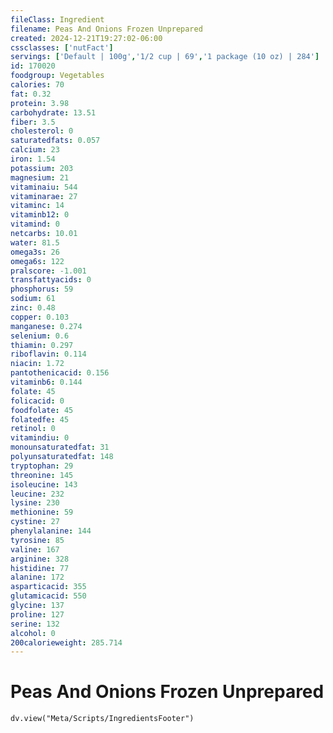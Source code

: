 ```yaml
---
fileClass: Ingredient
filename: Peas And Onions Frozen Unprepared
created: 2024-12-21T19:27:02-06:00
cssclasses: ['nutFact']
servings: ['Default | 100g','1/2 cup | 69','1 package (10 oz) | 284']
id: 170020
foodgroup: Vegetables
calories: 70
fat: 0.32
protein: 3.98
carbohydrate: 13.51
fiber: 3.5
cholesterol: 0
saturatedfats: 0.057
calcium: 23
iron: 1.54
potassium: 203
magnesium: 21
vitaminaiu: 544
vitaminarae: 27
vitaminc: 14
vitaminb12: 0
vitamind: 0
netcarbs: 10.01
water: 81.5
omega3s: 26
omega6s: 122
pralscore: -1.001
transfattyacids: 0
phosphorus: 59
sodium: 61
zinc: 0.48
copper: 0.103
manganese: 0.274
selenium: 0.6
thiamin: 0.297
riboflavin: 0.114
niacin: 1.72
pantothenicacid: 0.156
vitaminb6: 0.144
folate: 45
folicacid: 0
foodfolate: 45
folatedfe: 45
retinol: 0
vitamindiu: 0
monounsaturatedfat: 31
polyunsaturatedfat: 148
tryptophan: 29
threonine: 145
isoleucine: 143
leucine: 232
lysine: 230
methionine: 59
cystine: 27
phenylalanine: 144
tyrosine: 85
valine: 167
arginine: 328
histidine: 77
alanine: 172
asparticacid: 355
glutamicacid: 550
glycine: 137
proline: 127
serine: 132
alcohol: 0
200calorieweight: 285.714
---
```


# Peas And Onions Frozen Unprepared

```dataviewjs
dv.view("Meta/Scripts/IngredientsFooter")
```